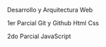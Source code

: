 Desarrollo y Arquitectura Web

1er Parcial
    Git y Github
    Html
    Css

2do Parcial
    JavaScript
